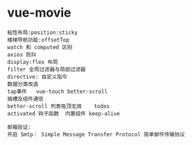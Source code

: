 # vue-movie

	粘性布局:position:sticky
	楼梯导航功能:offsetTop
	watch 和 computed 区别
	axios 防抖
	display:flex 布局
	filter 全局过滤器与局部过滤器
	directive: 自定义指令
	数据分类改造 
	tap事件   vue-touch better-scroll
	插槽及组件通信
	better-scroll 列表吸顶无效	todos
	activated 钩子函数  内置组件 keep-alive
	
	邮箱验证:
	开启 Smtp： Simple Message Transfer Protocol 简单邮件传输协议
	
	
	
	
	
	
	
	
	
	
	
	
	
	
	
	
	
	
	
	
	
	
	
	
	
	
	
	
	
	
	
